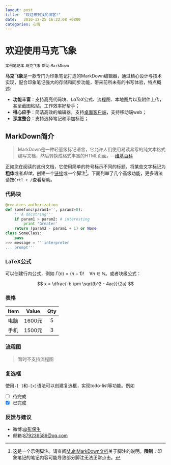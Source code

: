 ```yaml
---
layout: post
title:  "欢迎来到我的博客!"
date:   2016-12-25 16:22:08 +0800
categories: 心情
---
```

# 欢迎使用马克飞象
`实例笔记本` `马克飞象` `帮助` `MarkDown`

**马克飞象**是一款专门为印象笔记打造的MarkDown编辑器，通过精心设计与技术实现，配合印象笔记强大的存储和同步功能，带来前所未有的书写体验，特点概述:  

* **功能丰富**：支持高亮代码块、*LaTeX*公式、流程图、本地图片以及附件上传，甚至截图粘贴，工作效率好帮手；
* **得心应手**：简洁高效的编辑器，支持[桌面客户端](http://www.baidu.com)，支持移动端web；
* **深度整合**：支持选择笔记和添加标签；

## MarkDown简介
> MarkDown是一种轻量级标记语言，它允许人们使用易读易写的纯文本格式编写文档，然后转换成格式丰富的HTML页面。--[维基百科](https://zh.wikipedia.org/wiki/Markdown)

正如您在阅读的这份文档，它使用简单的符号标示不同的标题，将某些文字标记为**粗体**或者*斜体*，创建一个[链接](http://www.baidu.com)或一个脚注[^demo]。下面列举了几个高级功能，更多语法请按`Crtl + /`查看帮助。


### <a name='code'></a>代码块
``` python
@requires_authorization
def somefunc(param1='', param2=0):
    '''A docstring'''
    if param1 > param2: # interesting
        print 'Greater'
    return (param2 - param1 + 1) or None
class SomeClass:
    pass
>>> message = '''interpreter
... prompt'''  
```
### LaTeX公式
可以创建行内公式，例如  $\Gamma(n) = (n-1)!\quad\forall n\in\mathbb N$。或者块级公式：

$$	x = \dfrac{-b \pm \sqrt{b^2 - 4ac}}{2a} $$

### 表格

| Item | Value | Qty |  
|:-----|:-----:|:----:|
| 电脑  | 1600元 | 5   |
| 手机  | 1500元 | 3   |

  
### 流程图
>暂时不支持流程图

### 复选框
使用`-[ ]`和`-[x]`语法可以创建复选框，实现todo-list等功能。例如

- [ ] 待完成  
- [x] 已完成

### 反馈与建议
* 微博:[@彭保生](#code)
* 邮箱:<879236589@qq.com>
[^demo]: 这是一个示例脚注。请查阅[MultiMarkDown文档](https://github.com/fletcher/MultiMarkdown/wiki/MultiMarkdown-Syntax-Guide#footnotes)关于脚注的说明。**限制**：印象笔记的笔记内容可能导致部分脚注无法正常点击。
